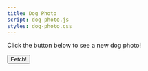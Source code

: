 ```yaml
---
title: Dog Photo
script: dog-photo.js
styles: dog-photo.css
---
```


Click the button below to see a new dog photo!

<div id="dog-photo">
    <button data-button>Fetch!</button>
    <img data-image aria-hidden="true" >
</div>